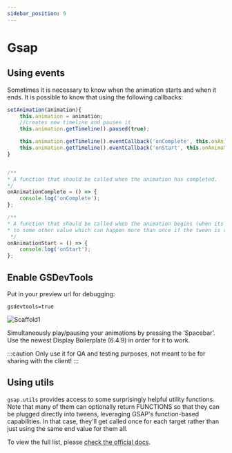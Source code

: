 ```yaml
---
sidebar_position: 9
---
```


# Gsap

## Using events

Sometimes it is necessary to know when the animation starts and when it ends. It is possible to know that using the following callbacks:


```js title="/src/shared/script/Banner.js" {6,7}
setAnimation(animation){
    this.animation = animation;
    //creates new timeline and pauses it
    this.animation.getTimeline().paused(true);

    this.animation.getTimeline().eventCallback('onComplete', this.onAnimationComplete);
    this.animation.getTimeline().eventCallback('onStart', this.onAnimationStart);
}


/**
* A function that should be called when the animation has completed.
*/
onAnimationComplete = () => {
    console.log('onComplete');
};

/**
* A function that should be called when the animation begins (when its time changes from 0 
* to some other value which can happen more than once if the tween is restarted multiple times).
 */
onAnimationStart = () => {
    console.log('onStart');
};
```




## Enable GSDevTools

Put in your preview url for debugging:

```terminal
gsdevtools=true
```

![Scaffold1](/img/gsdevtools.png)

Simultaneously play/pausing your animations by pressing the ‘Spacebar’. Use the newest Display Boilerplate (6.4.9) in order for it to work.

:::caution
Only use it for QA and testing purposes, not meant to be for sharing with the client!
:::



## Using utils

`gsap.utils` provides access to some surprisingly helpful utility functions. Note that many of them can optionally return FUNCTIONS so that they can be plugged directly into tweens, leveraging GSAP's function-based capabilities. In that case, they'll get called once for each target rather than just using the same end value for them all.

To view the full list, please [check the official docs](https://greensock.com/docs/v3/GSAP/gsap.utils).
